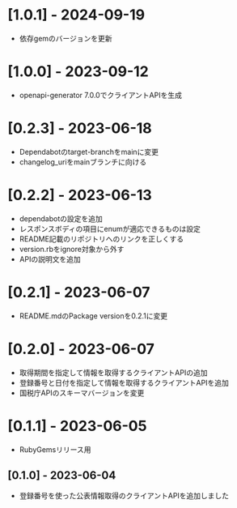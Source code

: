 # [1.0.1] - 2024-09-19
- 依存gemのバージョンを更新

# [1.0.0] - 2023-09-12
- openapi-generator 7.0.0でクライアントAPIを生成

# [0.2.3] - 2023-06-18
- Dependabotのtarget-branchをmainに変更
- changelog_uriをmainブランチに向ける

# [0.2.2] - 2023-06-13

- dependabotの設定を追加
- レスポンスボディの項目にenumが適応できるものは設定
- README記載のリポジトリへのリンクを正しくする
- version.rbをignore対象から外す
- APIの説明文を追加

# [0.2.1] - 2023-06-07

- README.mdのPackage versionを0.2.1に変更

# [0.2.0] - 2023-06-07

- 取得期間を指定して情報を取得するクライアントAPIの追加
- 登録番号と日付を指定して情報を取得するクライアントAPIを追加
- 国税庁APIのスキーマバージョンを変更

# [0.1.1] - 2023-06-05

- RubyGemsリリース用

## [0.1.0] - 2023-06-04

- 登録番号を使った公表情報取得のクライアントAPIを追加しました
